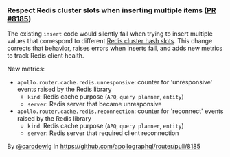 ### Respect Redis cluster slots when inserting multiple items ([PR #8185](https://github.com/apollographql/router/pull/8185))

The existing `insert` code would silently fail when trying to insert multiple values that correspond to different [Redis cluster hash slots](https://redis.io/docs/latest/operate/oss_and_stack/reference/cluster-spec/#key-distribution-model). This change corrects that behavior, raises errors when inserts fail, and adds new metrics to track Redis client health.

New metrics:
* `apollo.router.cache.redis.unresponsive`: counter for 'unresponsive' events raised by the Redis library
  * `kind`: Redis cache purpose (`APQ`, `query planner`, `entity`)
  * `server`: Redis server that became unresponsive
* `apollo.router.cache.redis.reconnection`: counter for 'reconnect' events raised by the Redis library
  * `kind`: Redis cache purpose (`APQ`, `query planner`, `entity`)
  * `server`: Redis server that required client reconnection

By [@carodewig](https://github.com/carodewig) in https://github.com/apollographql/router/pull/8185